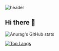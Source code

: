 ![header](https://capsule-render.vercel.app/api?type=wave&color=auto&height=250&section=header&text=%20Minsun's-Github&fontSize=50)



## Hi there 👋

<!--
**minsun24/minsun24** is a ✨ _special_ ✨ repository because its `README.md` (this file) appears on your GitHub profile.

Here are some ideas to get you started:

- 🔭 I’m currently working on ...
- 🌱 I’m currently learning ...
- 👯 I’m looking to collaborate on ...
- 🤔 I’m looking for help with ...
- 💬 Ask me about ...
- 📫 How to reach me: ...
- 😄 Pronouns: ...
- ⚡ Fun fact: ...
-->

![Anurag's GitHub stats](https://github-readme-stats.vercel.app/api?username=minsun24&show_icons=true&theme=radical)


[![Top Langs](https://github-readme-stats.vercel.app/api/top-langs/?username=minsun24)](https://github.com/anuraghazra/github-readme-stats)


